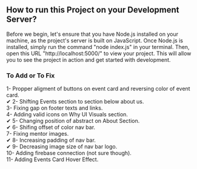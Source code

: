 ## How to run this Project on your Development Server?

Before we begin, let's ensure that you have Node.js installed on your machine, as the project's server is built on JavaScript. Once Node.js is installed, simply run the command "node index.js" in your terminal. Then, open this URL "http://localhost:5000/" to view your project. This will allow you to see the project in action and get started with development.

### To Add or To Fix
  1- Propper aligment of buttons on event card and reversing color of event card.<br/>
✔ 2- Shifting Events section to section below about us.<br/>
  3- Fixing gap on footer texts and links.<br/>
  4- Adding valid icons on Why UI Visuals section.<br/>
✔  5- Changing position of abstract on About Section.<br/>
✔ 6- Shifing offset of color nav bar.<br/>
   7- Fixing mentor images.<br/>
✔   8- Increasing padding of nav bar.<br/>
✔   9- Decreasing image size of nav bar logo.<br/>
   10- Adding firebase connection (not sure though).<br/>
   11- Adding Events Card Hover Effect.<br/>